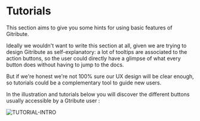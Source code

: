 
# Tutorials

<!-- <div style="border: thin solid lightgrey;">
  <img 
    alt="TUTORIAL-INTRO"
    src="https://raw.githubusercontent.com/multi-coop/gitribute-documentation-content/main/images/tutorial/edition-preview-csv-table.png"
    />
</div> -->

This section aims to give you some hints for using basic features of Gitribute.

Ideally we wouldn't want to write this section at all, given we are trying to design Gitribute as self-explanatory: a lot of tooltips are associated to the action buttons, so the user could directly have a glimpse of what every button does without having to jump to the docs.

But if we're honest we're not 100% sure our UX design will be clear enough, so tutorials could be a complementary tool to guide new users.

In the illustration and tutorials below you will discover the different buttons usually accessible by a Gtribute user :

<div>
  <img
    alt="TUTORIAL-INTRO"
    src="https://raw.githubusercontent.com/multi-coop/gitribute-documentation-content/main/images/tutorial/commented/tutorial-01.png"
    />
</div>
